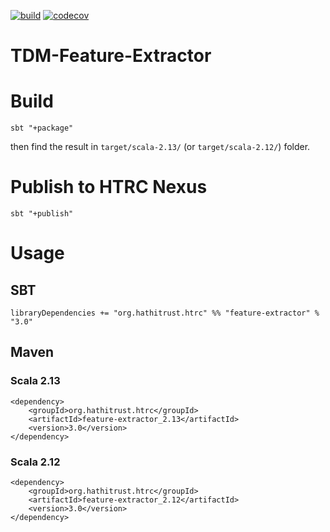 [![build](https://github.com/htrc/TDM-Lib-FeatureExtractor/actions/workflows/ci.yml/badge.svg)](https://github.com/htrc/TDM-Lib-FeatureExtractor/actions/workflows/ci.yml)
[![codecov](https://codecov.io/gh/htrc/TDM-Lib-FeatureExtractor/branch/develop/graph/badge.svg?token=ZFB6X3AKGV)](https://codecov.io/gh/htrc/TDM-Lib-FeatureExtractor)

# TDM-Feature-Extractor

# Build
`sbt "+package"`

then find the result in `target/scala-2.13/` (or `target/scala-2.12/`) folder.

# Publish to HTRC Nexus
`sbt "+publish"`

# Usage
## SBT
`libraryDependencies += "org.hathitrust.htrc" %% "feature-extractor" % "3.0"`

## Maven

### Scala 2.13
```
<dependency>
    <groupId>org.hathitrust.htrc</groupId>
    <artifactId>feature-extractor_2.13</artifactId>
    <version>3.0</version>
</dependency>
```

### Scala 2.12
```
<dependency>
    <groupId>org.hathitrust.htrc</groupId>
    <artifactId>feature-extractor_2.12</artifactId>
    <version>3.0</version>
</dependency>
```

